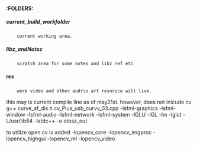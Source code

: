 
#### :FOLDERS: 

##### current_build_workfolder
		current working area.

##### libz_andNotez  
		scratch area for some notes and libz ref etc


##### res 
		were video and other audrio art resoruce will live.


this may is current compile line as of may21st. however, does not inlcude cv
g++ curve_sf_dis.h cv_Plus_usb_curvv_03.cpp  -lsfml-graphics -lsfml-window -lsfml-audio -lsfml-network -lsfml-system -lGLU -lGL -lm -lglut -L/usr/lib64 -lstdc++ -o otesz_out


to utilize open cv is added 
-lopencv_core -lopencv_imgproc -lopencv_highgui -lopencv_ml -lopencv_video 





